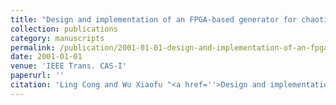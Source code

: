 ```yaml
---
title: "Design and implementation of an FPGA-based generator for chaotic frequency hopping sequences"
collection: publications
category: manuscripts
permalink: /publication/2001-01-01-design-and-implementation-of-an-fpga-based-generator-for-chaotic-frequency-hopping-sequences
date: 2001-01-01
venue: 'IEEE Trans. CAS-I'
paperurl: ''
citation: 'Ling Cong and Wu Xiaofu "<a href=''>Design and implementation of an FPGA-based generator for chaotic frequency hopping sequences</a>", IEEE Trans. CAS-I, vol. 48, pp. 521-532, May 2001.'
---
```

